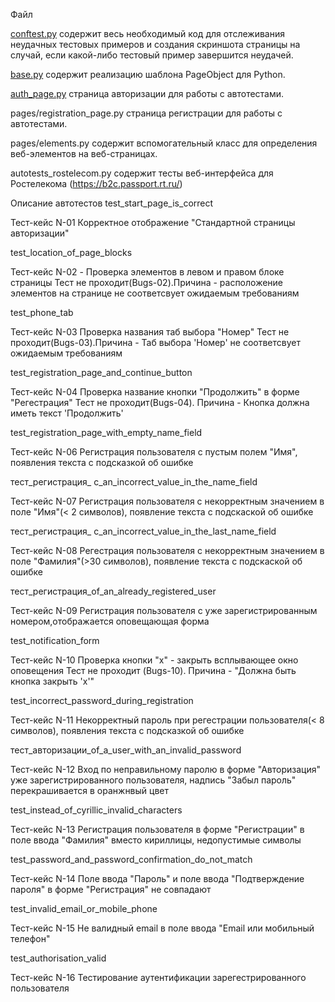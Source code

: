 Файл

[conftest.py](https://github.com/danylqap-167/-PJ-04-/blob/main/conftest.py) содержит весь необходимый код для отслеживания неудачных тестовых примеров и создания скриншота страницы на случай, если какой-либо тестовый пример завершится неудачей.


[base.py](https://github.com/danylqap-167/-PJ-04-/blob/main/base.py) содержит реализацию шаблона PageObject для Python.

[auth_page.py](https://github.com/danylqap-167/-PJ-04-/blob/main/auth_page.py) страница авторизации для работы с автотестами.

pages/registration_page.py страница регистрации для работы с автотестами.

pages/elements.py содержит вспомогательный класс для определения веб-элементов на веб-страницах.

autotests_rostelecom.py содержит тесты веб-интерфейса для Ростелекома (https://b2c.passport.rt.ru/)

Описание автотестов
test_start_page_is_correct

Тест-кейс N-01 Корректное отображение "Стандартной страницы авторизации"

test_location_of_page_blocks

Тест-кейс N-02 - Проверка элементов в левом и правом блоке страницы Тест не проходит(Bugs-02).Причина - расположение элементов на странице не соответсвует ожидаемым требованиям

test_phone_tab

Тест-кейс N-03 Проверка названия таб выбора "Номер" Тест не проходит(Bugs-03).Причина - Таб выбора 'Номер' не соответсвует ожидаемым требованиям

test_registration_page_and_continue_button

Тест-кейс N-04 Проверка название кнопки "Продолжить" в форме "Регестрация" Тест не проходит(Bugs-04). Причина - Кнопка должна иметь текст 'Продолжить'

test_registration_page_with_empty_name_field

Тест-кейс N-06 Регистрация пользователя с пустым полем "Имя", появления текста с подсказкой об ошибке

тест_регистрация_ с_an_incorrect_value_in_the_name_field

Тест-кейс N-07 Регистрация пользователя с некорректным значением в поле "Имя"(< 2 символов), появление текста с подскаской об ошибке

тест_регистрация_ с_an_incorrect_value_in_the_last_name_field

Тест-кейс N-08 Регестрация пользователя с некорректным значением в поле "Фамилия"(>30 символов), появление текста с подскаской об ошибке

тест_регистрация_of_an_already_registered_user

Тест-кейс N-09 Регистрация пользователя с уже зарегистрированным номером,отображается оповещающая форма

test_notification_form

Тест-кейс N-10 Проверка кнопки "х" - закрыть всплывающее окно оповещения Тест не проходит (Bugs-10). Причина - "Должна быть кнопка закрыть 'х'"

test_incorrect_password_during_registration

Тест-кейс N-11 Некорректный пароль при регестрации пользователя(< 8 символов), появления текста с подсказкой об ошибке

тест_авторизации_of_a_user_with_an_invalid_password

Тест-кейс N-12 Вход по неправильному паролю в форме "Авторизация" уже зарегистрированного пользователя, надпись "Забыл пароль" перекрашивается в оранжнвый цвет

test_instead_of_cyrillic_invalid_characters

Тест-кейс N-13 Регистрация пользователя в форме "Регистрации" в поле ввода "Фамилия" вместо кириллицы, недопустимые символы

test_password_and_password_confirmation_do_not_match

Тест-кейс N-14 Поле ввода "Пароль" и поле ввода "Подтверждение пароля" в форме "Регистрация" не совпадают

test_invalid_email_or_mobile_phone

Тест-кейс N-15 Не валидный email в поле ввода "Email или мобильный телефон"

test_authorisation_valid

Тест-кейс N-16 Тестирование аутентификации зарегестрированного пользователя
